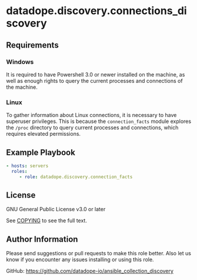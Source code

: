 # datadope.discovery.connections_discovery

## Requirements

### Windows

It is required to have Powershell 3.0 or newer installed on the machine, as well as enough rights to query the
current processes and connections of the machine.

### Linux 

To gather information about Linux connections, it is necessary to have superuser privileges. This is because the
`connection_facts` module explores the `/proc` directory to query current processes and connections, which requires
elevated permissions.

## Example Playbook

```yaml
- hosts: servers
  roles:
     - role: datadope.discovery.connection_facts
```

## License

GNU General Public License v3.0 or later

See [COPYING](../../COPYING) to see the full text.

## Author Information

Please send suggestions or pull requests to make this role better. 
Also let us know if you encounter any issues installing or using this role.

GitHub: https://github.com/datadope-io/ansible_collection_discovery

